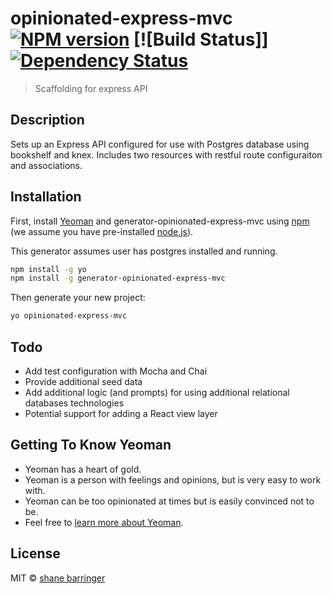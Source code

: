 # opinionated-express-mvc [![NPM version][npm-image]][npm-url] [![Build Status]] [![Dependency Status][daviddm-image]][daviddm-url]
> Scaffolding for express API

## Description

Sets up an Express API configured for use with Postgres database using bookshelf and knex. Includes two resources with restful route configuraiton and associations.

## Installation

First, install [Yeoman](http://yeoman.io) and generator-opinionated-express-mvc using [npm](https://www.npmjs.com/) (we assume you have pre-installed [node.js](https://nodejs.org/)).

This generator assumes user has postgres installed and running.

```bash
npm install -g yo
npm install -g generator-opinionated-express-mvc
```

Then generate your new project:

```bash
yo opinionated-express-mvc
```

## Todo

* Add test configuration with Mocha and Chai
* Provide additional seed data
* Add additional logic (and prompts) for using additional relational databases technologies
* Potential support for adding a React view layer

## Getting To Know Yeoman

 * Yeoman has a heart of gold.
 * Yeoman is a person with feelings and opinions, but is very easy to work with.
 * Yeoman can be too opinionated at times but is easily convinced not to be.
 * Feel free to [learn more about Yeoman](http://yeoman.io/).

## License

MIT © [shane barringer]()

[npm-image]: https://badge.fury.io/js/generator-opinionated-express-mvc.svg
[npm-url]: https://npmjs.org/package/generator-opinionated-express-mvc
[daviddm-image]: https://david-dm.org/shanebarringer/generator-opinionated-express-mvc.svg?theme=shields.io
[daviddm-url]: https://david-dm.org/shanebarringer/generator-opinionated-express-mvc
